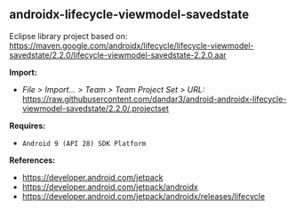 ## androidx-lifecycle-viewmodel-savedstate

Eclipse library project based on:<br/>
https://maven.google.com/androidx/lifecycle/lifecycle-viewmodel-savedstate/2.2.0/lifecycle-viewmodel-savedstate-2.2.0.aar

**Import:**
- _File > Import... > Team > Team Project Set > URL:_<br/>
  https://raw.githubusercontent.com/dandar3/android-androidx-lifecycle-viewmodel-savedstate/2.2.0/.projectset

**Requires:**
- `Android 9 (API 28) SDK Platform`

**References:**
- https://developer.android.com/jetpack
- https://developer.android.com/jetpack/androidx
- https://developer.android.com/jetpack/androidx/releases/lifecycle